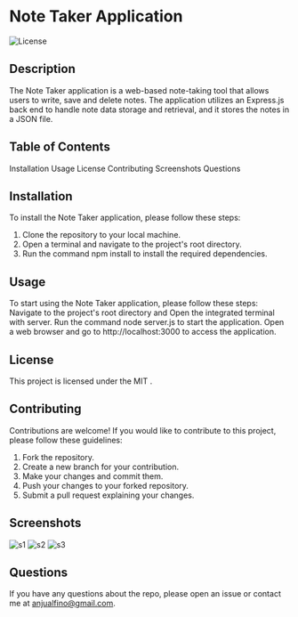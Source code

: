 # Note Taker Application
![License](https://img.shields.io/badge/License-MIT-yellow.svg)

## Description

The Note Taker application is a web-based note-taking tool that allows users to write, save and delete notes. The application utilizes an Express.js back end to handle note data storage and retrieval, and it stores the notes in a JSON file. 


## Table of Contents

Installation
Usage
License
Contributing
Screenshots
Questions

## Installation

To install the Note Taker application, please follow these steps:

1. Clone the repository to your local machine.
2. Open a terminal and navigate to the project's root directory.
3. Run the command npm install to install the required dependencies.


## Usage

To start using the Note Taker application, please follow these steps:
Navigate to the project's root directory and Open the integrated terminal with server.
Run the command node server.js to start the application.
Open a web browser and go to http://localhost:3000 to access the application.

## License

This project is licensed under the MIT .

## Contributing

Contributions are welcome! If you would like to contribute to this project, please follow these guidelines:

1. Fork the repository.
2. Create a new branch for your contribution.
3. Make your changes and commit them.
4. Push your changes to your forked repository.
5. Submit a pull request explaining your changes.

## Screenshots
![s1](https://github.com/Anju0806/Note-Maker/assets/126565826/f7f14c07-4ce7-4800-b0e8-6e1a5e51e936)
![s2](https://github.com/Anju0806/Note-Maker/assets/126565826/79a8c01f-c4ad-4214-b92c-a0679af73f7f)
![s3](https://github.com/Anju0806/Note-Maker/assets/126565826/ea12dd97-5b69-429c-9c65-1d5371fe00ff)

## Questions
If you have any questions about the repo, please open an issue or contact me at anjualfino@gmail.com. 
